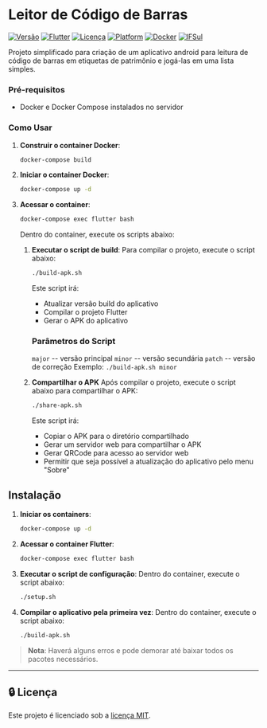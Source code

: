 # Leitor de Código de Barras

[![Versão](https://img.shields.io/badge/version-1.0.0-blue.svg)](https://github.com/ifsul/barcode-scanner) [![Flutter](https://img.shields.io/badge/Flutter-v3.1.5+-02569B?logo=flutter)](https://flutter.dev/) [![Licença](https://img.shields.io/badge/licença-MIT-green.svg)](https://opensource.org/licenses/MIT) [![Platform](https://img.shields.io/badge/platform-Android-brightgreen.svg)](https://www.android.com/) [![Docker](https://img.shields.io/badge/Docker-Suportado-2496ED?logo=docker)](https://www.docker.com/) [![IFSul](https://img.shields.io/badge/IFSul-Venâncio%20Aires-195128)](https://vairao.ifsul.edu.br/)


Projeto simplificado para criação de um aplicativo android para leitura de código de barras em etiquetas de patrimônio e jogá-las em uma lista simples.

### Pré-requisitos

- Docker e Docker Compose instalados no servidor

### Como Usar

1. **Construir o container Docker**:
   ```bash
   docker-compose build
   ```

2. **Iniciar o container Docker**:
   ```bash
   docker-compose up -d
   ```

3. **Acessar o container**:
   ```bash
   docker-compose exec flutter bash
   ```
   Dentro do container, execute os scripts abaixo:

   1. **Executar o script de build**:
      Para compilar o projeto, execute o script abaixo:
      
      ```bash
      ./build-apk.sh
      ```
      Este script irá:
      - Atualizar versão build do aplicativo
      - Compilar o projeto Flutter
      - Gerar o APK do aplicativo

      ### Parâmetros do Script
      `major` -- versão principal
      `minor` -- versão secundária
      `patch` -- versão de correção
      Exemplo: `./build-apk.sh minor`

   2. **Compartilhar o APK**
      Após compilar o projeto, execute o script abaixo para compartilhar o APK:
      ```bash
      ./share-apk.sh
      ```
      Este script irá:
      - Copiar o APK para o diretório compartilhado
      - Gerar um servidor web para compartilhar o APK
      - Gerar QRCode para acesso ao servidor web
      - Permitir que seja possível a atualização do aplicativo pelo menu "Sobre"

## Instalação

1. **Iniciar os containers**:
   ```bash
   docker-compose up -d
   ```

2. **Acessar o container Flutter**:
   ```bash
   docker-compose exec flutter bash
   ```

3. **Executar o script de configuração**:
   Dentro do container, execute o script abaixo:
   ```bash
   ./setup.sh
   ```

4. **Compilar o aplicativo pela primeira vez**:
   Dentro do container, execute o script abaixo:
   ```bash
   ./build-apk.sh
   ```
   
> **Nota**: Haverá alguns erros e pode demorar até baixar todos os pacotes necessários.

---

## 🔒 Licença

Este projeto é licenciado sob a [licença MIT](https://opensource.org/licenses/MIT).
